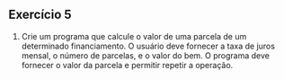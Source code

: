 ## Exercício 5

1. Crie um programa que calcule o valor de uma parcela de um determinado financiamento. O usuário deve fornecer a taxa de juros mensal, o número de parcelas, e o valor do bem. O programa deve fornecer o valor da parcela e permitir repetir a operação.

    ```csharp
    
    ```
